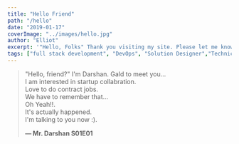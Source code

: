 ```yaml
---
title: "Hello Friend"
path: "/hello"
date: "2019-01-17"
coverImage: "../images/hello.jpg"
author: "Elliot"
excerpt: '"Hello, Folks" Thank you visiting my site. Please let me know if you like to talk more about our co-operation buzz me +32 465 183127 or tweet me https://twitter.com/darshaneldorado '
tags: ["full stack development", "DevOps", "Solution Designer","Technical Architect","Co-founder","Startup", "ReactJS","AngularJS", "NodeJS"]
---
```


> "Hello, friend?" I'm Darshan. Gald to meet you...\
> I am interested in startup collabration.\
> Love to do contract jobs.\
> We have to remember that...\
> Oh Yeah!!.\
> It's actually happened.\
> I'm talking to you now :).
>
> **— Mr. Darshan S01E01**

